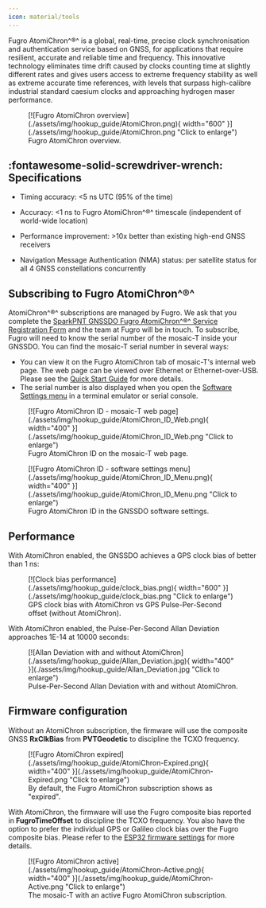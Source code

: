 ```yaml
---
icon: material/tools
---
```


Fugro AtomiChron^®^ is a global, real-time, precise clock synchronisation and authentication service based on GNSS, for applications that require resilient, accurate and reliable time and frequency. This innovative technology eliminates time drift caused by clocks counting time at slightly different rates and gives users access to extreme frequency stability as well as extreme accurate time references, with levels that surpass high-calibre industrial standard caesium clocks and approaching hydrogen maser performance.

<figure markdown>
[![Fugro AtomiChron overview](./assets/img/hookup_guide/AtomiChron.png){ width="600" }](./assets/img/hookup_guide/AtomiChron.png "Click to enlarge")
<figcaption markdown>Fugro AtomiChron overview.</figcaption>
</figure>

## :fontawesome-solid-screwdriver-wrench: Specifications

- Timing accuracy: <5 ns UTC (95% of the time)

- Accuracy: <1 ns to Fugro AtomiChron^®^ timescale (independent of world-wide location)

- Performance improvement: >10x better than existing high-end GNSS receivers

- Navigation Message Authentication (NMA) status: per satellite status for all 4 GNSS constellations concurrently

## Subscribing to Fugro AtomiChron^®^

AtomiChron^®^ subscriptions are managed by Fugro. We ask that you complete the [SparkPNT GNSSDO Fugro AtomiChron^®^ Service Registration Form](https://www.sparkfun.com/gnssdo_registration) and the team at Fugro will be in touch. To subscribe, Fugro will need to know the serial number of the mosaic-T inside your GNSSDO. You can find the mosaic-T serial number in several ways:

* You can view it on the Fugro AtomiChron tab of mosaic-T's internal web page. The web page can be viewed over Ethernet or Ethernet-over-USB. Please see the [Quick Start Guide](./quick_start.md) for more details.
* The serial number is also displayed when you open the [Software Settings menu](./software_overview.md#software-settings) in a terminal emulator or serial console.

<div class="grid" markdown>

<div markdown>

<figure markdown>
[![Fugro AtomiChron ID - mosaic-T web page](./assets/img/hookup_guide/AtomiChron_ID_Web.png){ width="400" }](./assets/img/hookup_guide/AtomiChron_ID_Web.png "Click to enlarge")
<figcaption markdown>Fugro AtomiChron ID on the mosaic-T web page.</figcaption>
</figure>

</div>

<div markdown>

<figure markdown>
[![Fugro AtomiChron ID - software settings menu](./assets/img/hookup_guide/AtomiChron_ID_Menu.png){ width="400" }](./assets/img/hookup_guide/AtomiChron_ID_Menu.png "Click to enlarge")
<figcaption markdown>Fugro AtomiChron ID in the GNSSDO software settings.</figcaption>
</figure>

</div>

</div>

## Performance

With AtomiChron enabled, the GNSSDO achieves a GPS clock bias of better than 1 ns:

<figure markdown>
[![Clock bias performance](./assets/img/hookup_guide/clock_bias.png){ width="600" }](./assets/img/hookup_guide/clock_bias.png "Click to enlarge")
<figcaption markdown>GPS clock bias with AtomiChron vs GPS Pulse-Per-Second offset (without AtomiChron).</figcaption>
</figure>

With AtomiChron enabled, the Pulse-Per-Second Allan Deviation approaches 1E-14 at 10000 seconds:

<figure markdown>
[![Allan Deviation with and without AtomiChron](./assets/img/hookup_guide/Allan_Deviation.jpg){ width="400" }](./assets/img/hookup_guide/Allan_Deviation.jpg "Click to enlarge")
<figcaption markdown>Pulse-Per-Second Allan Deviation with and without AtomiChron.</figcaption>
</figure>

## Firmware configuration

Without an AtomiChron subscription, the firmware will use the composite GNSS **RxClkBias** from **PVTGeodetic** to discipline the TCXO frequency.

<figure markdown>
[![Fugro AtomiChron expired](./assets/img/hookup_guide/AtomiChron-Expired.png){ width="400" }](./assets/img/hookup_guide/AtomiChron-Expired.png "Click to enlarge")
<figcaption markdown>By default, the Fugro AtomiChron subscription shows as "expired".</figcaption>
</figure>

With AtomiChron, the firmware will use the Fugro composite bias reported in **FugroTimeOffset** to discipline the TCXO frequency. You also have the option to prefer the individual GPS or Galileo clock bias over the Fugro composite bias. Please refer to the [ESP32 firmware settings](./software_overview.md#configure-operation) for more details.

<figure markdown>
[![Fugro AtomiChron active](./assets/img/hookup_guide/AtomiChron-Active.png){ width="400" }](./assets/img/hookup_guide/AtomiChron-Active.png "Click to enlarge")
<figcaption markdown>The mosaic-T with an active Fugro AtomiChron subscription.</figcaption>
</figure>

